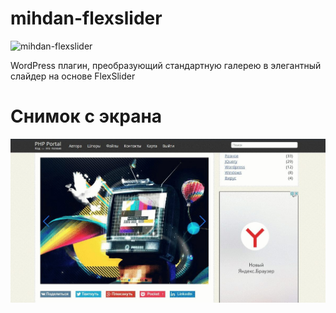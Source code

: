# mihdan-flexslider

![mihdan-flexslider](mihdan-swiper.jpg)

WordPress плагин, преобразующий стандартную галерею в элегантный слайдер на основе FlexSlider

# Снимок с экрана

![mihdan-flexslider-screenshot](screenshot.jpg)
